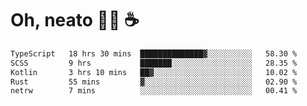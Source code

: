 # Oh, neato 🧑‍💻 ☕

<!--START_SECTION:waka-->

```txt
TypeScript   18 hrs 30 mins  ██████████████▓░░░░░░░░░░   58.30 %
SCSS         9 hrs           ███████░░░░░░░░░░░░░░░░░░   28.35 %
Kotlin       3 hrs 10 mins   ██▓░░░░░░░░░░░░░░░░░░░░░░   10.02 %
Rust         55 mins         ▓░░░░░░░░░░░░░░░░░░░░░░░░   02.90 %
netrw        7 mins          ░░░░░░░░░░░░░░░░░░░░░░░░░   00.41 %
```

<!--END_SECTION:waka-->
